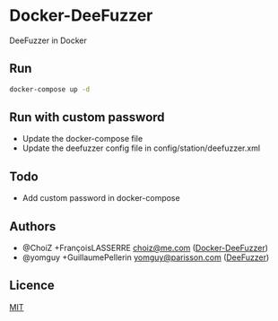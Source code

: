 # Docker-DeeFuzzer

DeeFuzzer in Docker

## Run

```bash
docker-compose up -d
```

## Run with custom password

- Update the docker-compose file
- Update the deefuzzer config file in config/station/deefuzzer.xml

## Todo

- Add custom password in docker-compose

## Authors

* @ChoiZ +FrançoisLASSERRE choiz@me.com ([Docker-DeeFuzzer](https://github.com/ChoiZ/Docker-DeeFuzzer))
* @yomguy +GuillaumePellerin yomguy@parisson.com ([DeeFuzzer](https://github.com/yomguy/DeeFuzzer))

## Licence

[MIT](https://www.github.com/ChoiZ/Docker-DeeFuzzer/blob/master/LICENSE)
